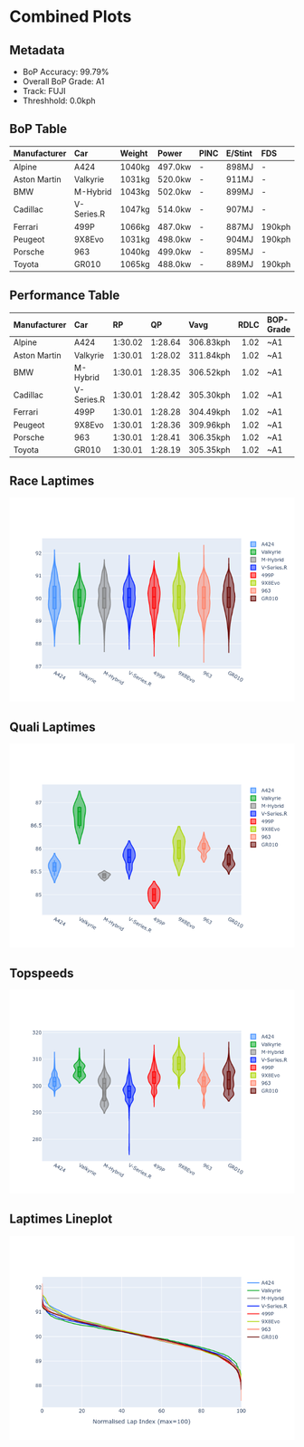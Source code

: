 # Combined Plots

## Metadata

- BoP Accuracy: 99.79%
- Overall BoP Grade: A1
- Track: FUJI
- Threshhold: 0.0kph

## BoP Table
| Manufacturer   | Car        | Weight   | Power   | PINC   | E/Stint   | FDS    |
|:---------------|:-----------|:---------|:--------|:-------|:----------|:-------|
| Alpine         | A424       | 1040kg   | 497.0kw | -      | 898MJ     | -      |
| Aston Martin   | Valkyrie   | 1031kg   | 520.0kw | -      | 911MJ     | -      |
| BMW            | M-Hybrid   | 1043kg   | 502.0kw | -      | 899MJ     | -      |
| Cadillac       | V-Series.R | 1047kg   | 514.0kw | -      | 907MJ     | -      |
| Ferrari        | 499P       | 1066kg   | 487.0kw | -      | 887MJ     | 190kph |
| Peugeot        | 9X8Evo     | 1031kg   | 498.0kw | -      | 904MJ     | 190kph |
| Porsche        | 963        | 1040kg   | 499.0kw | -      | 895MJ     | -      |
| Toyota         | GR010      | 1065kg   | 488.0kw | -      | 889MJ     | 190kph |

## Performance Table
| Manufacturer   | Car        | RP      | QP      | Vavg      |   RDLC | BOP-Grade   | Match   |
|:---------------|:-----------|:--------|:--------|:----------|-------:|:------------|:--------|
| Alpine         | A424       | 1:30.02 | 1:28.64 | 306.83kph |   1.02 | ~A1         | 99.54%  |
| Aston Martin   | Valkyrie   | 1:30.01 | 1:28.02 | 311.84kph |   1.02 | ~A1         | 100.00% |
| BMW            | M-Hybrid   | 1:30.01 | 1:28.35 | 306.52kph |   1.02 | ~A1         | 99.96%  |
| Cadillac       | V-Series.R | 1:30.01 | 1:28.42 | 305.30kph |   1.02 | ~A1         | 99.96%  |
| Ferrari        | 499P       | 1:30.01 | 1:28.28 | 304.49kph |   1.02 | ~A1         | 99.94%  |
| Peugeot        | 9X8Evo     | 1:30.01 | 1:28.36 | 309.96kph |   1.02 | ~A1         | 99.08%  |
| Porsche        | 963        | 1:30.01 | 1:28.41 | 306.35kph |   1.02 | ~A1         | 99.89%  |
| Toyota         | GR010      | 1:30.01 | 1:28.19 | 305.35kph |   1.02 | ~A1         | 99.97%  |

## Race Laptimes
![Race Laptimes](images/race_violin.png)

## Quali Laptimes
![Quali Laptimes](images/quali_violin.png)

## Topspeeds
![Topspeeds](images/topspeed_violin.png)

## Laptimes Lineplot
![Laptimes Lineplot](images/laptime_line.png)

